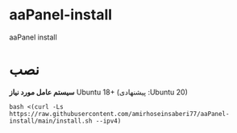 # aaPanel-install
aaPanel install

# نصب
**سیستم عامل مورد نیاز**
Ubuntu 18+ (پیشنهادی :Ubuntu 20)<br>

```
bash <(curl -Ls https://raw.githubusercontent.com/amirhoseinsaberi77/aaPanel-install/main/install.sh --ipv4)
```
